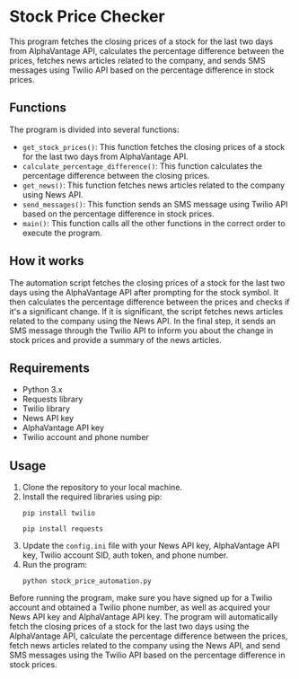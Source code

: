 <!DOCTYPE html>
<html>
<head>
</head>
<body>
	<h1>Stock Price Checker</h1>
	<p>This program fetches the closing prices of a stock for the last two days from AlphaVantage API, calculates the percentage difference between the prices, fetches news articles related to the company, and sends SMS messages using Twilio API based on the percentage difference in stock prices.</p>
	<h2>Functions</h2>
	<p>The program is divided into several functions:</p>
	<ul>
		<li><code>get_stock_prices()</code>: This function fetches the closing prices of a stock for the last two days from AlphaVantage API.</li>
		<li><code>calculate_percentage_difference()</code>: This function calculates the percentage difference between the closing prices.</li>
		<li><code>get_news()</code>: This function fetches news articles related to the company using News API.</li>
		<li><code>send_messages()</code>: This function sends an SMS message using Twilio API based on the percentage difference in stock prices.</li>
		<li><code>main()</code>: This function calls all the other functions in the correct order to execute the program.</li>
	</ul>
	<h2>How it works</h2>
	<p>The automation script fetches the closing prices of a stock for the last two days using the AlphaVantage API after prompting for the stock symbol. It then calculates the percentage difference between the prices and checks if it's a significant change. If it is significant, the script fetches news articles related to the company using the News API. In the final step, it sends an SMS message through the Twilio API to inform you about the change in stock prices and provide a summary of the news articles.</p>
	<h2>Requirements</h2>
	<ul>
		<li>Python 3.x</li>
		<li>Requests library</li>
		<li>Twilio library</li>
		<li>News API key</li>
		<li>AlphaVantage API key</li>
		<li>Twilio account and phone number</li>
	</ul>
	<h2>Usage</h2>
	<ol>
		<li>Clone the repository to your local machine.</li>
		<li>Install the required libraries using pip:</li>
		<pre><code>pip install twilio</code></pre>
		<pre><code>pip install requests</code></pre>
		<li>Update the <code>config.ini</code> file with your News API key, AlphaVantage API key, Twilio account SID, auth token, and phone number.</li>
		<li>Run the program:</li>
		<pre><code>python stock_price_automation.py</code></pre>
	</ol>
<p>Before running the program, make sure you have signed up for a Twilio account and obtained a Twilio phone number, as well as acquired your News API key and AlphaVantage API key. The program will automatically fetch the closing prices of a stock for the last two days using the AlphaVantage API, calculate the percentage difference between the prices, fetch news articles related to the company using the News API, and send SMS messages using the Twilio API based on the percentage difference in stock prices. </p>
</body>
</html>



